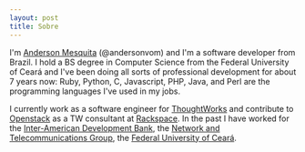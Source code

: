 ```yaml
---
layout: post
title: Sobre
---
```


I'm [Anderson Mesquita][linkedin] (@andersonvom) and I'm a software
developer from Brazil.  I hold a BS degree in Computer Science from the
Federal University of Ceará and I've been doing all sorts of professional
development for about 7 years now: Ruby, Python, C, Javascript, PHP,
Java, and Perl are the programming languages I've used in my jobs.

I currently work as a software engineer for [ThoughtWorks][] and
contribute to [Openstack][] as a TW consultant at [Rackspace][].  In the
past I have worked for the [Inter-American Development Bank][iadb], the
[Network and Telecommunications Group][great], the [Federal University
of Ceará][ufc].

[linkedin]: http://linkedin.com/andersonmesquita
  "Take a look at my linked in profile"
[follow]: http://twitter.com/andersonvom
  "Follow me on Twitter"
[thoughtworks]: http://thoughtworks.com
  "Visit ThoughtWorks, Inc. website"
[openstack]: http://openstack.org
  "OpenStack Cloud Software"
[rackspace]: http://www.rackspace.com
  "Rackspace - The Open Cloud Company"
[iadb]: http://www.iadb.org
  "Visit the Inter-American Development Bank website"
[great]: http://great.ufc.br
  "Visit GREaT website"
[ufc]: http://www.ufc.br
  "Visit the Federal University of Ceará website"
[base64]: https://duckduckgo.com/?q=base64+decode
  "Find out how to get my email address"
[resume]: /files/2014.03-Anderson.Mesquita-resume-eng.pdf
  "Anderson Mesquita's current-ish resume"
